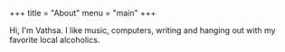 +++
title = "About"
menu = "main"
+++

Hi, I'm Vathsa. I like music, computers, writing and hanging out with my favorite local alcoholics.